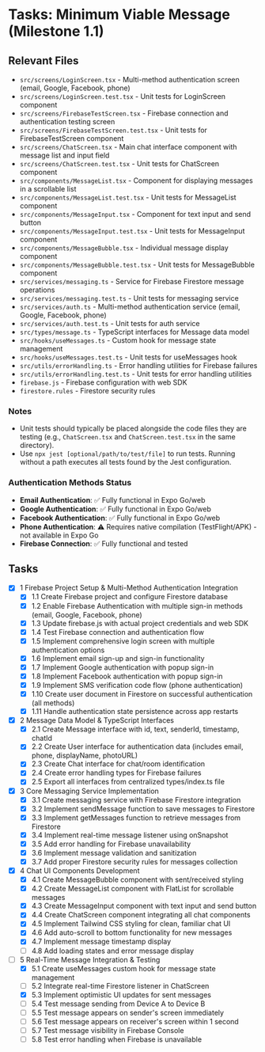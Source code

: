# Tasks: Minimum Viable Message (Milestone 1.1)

## Relevant Files

- `src/screens/LoginScreen.tsx` - Multi-method authentication screen (email, Google, Facebook, phone)
- `src/screens/LoginScreen.test.tsx` - Unit tests for LoginScreen component
- `src/screens/FirebaseTestScreen.tsx` - Firebase connection and authentication testing screen
- `src/screens/FirebaseTestScreen.test.tsx` - Unit tests for FirebaseTestScreen component
- `src/screens/ChatScreen.tsx` - Main chat interface component with message list and input field
- `src/screens/ChatScreen.test.tsx` - Unit tests for ChatScreen component
- `src/components/MessageList.tsx` - Component for displaying messages in a scrollable list
- `src/components/MessageList.test.tsx` - Unit tests for MessageList component
- `src/components/MessageInput.tsx` - Component for text input and send button
- `src/components/MessageInput.test.tsx` - Unit tests for MessageInput component
- `src/components/MessageBubble.tsx` - Individual message display component
- `src/components/MessageBubble.test.tsx` - Unit tests for MessageBubble component
- `src/services/messaging.ts` - Service for Firebase Firestore message operations
- `src/services/messaging.test.ts` - Unit tests for messaging service
- `src/services/auth.ts` - Multi-method authentication service (email, Google, Facebook, phone)
- `src/services/auth.test.ts` - Unit tests for auth service
- `src/types/message.ts` - TypeScript interfaces for Message data model
- `src/hooks/useMessages.ts` - Custom hook for message state management
- `src/hooks/useMessages.test.ts` - Unit tests for useMessages hook
- `src/utils/errorHandling.ts` - Error handling utilities for Firebase failures
- `src/utils/errorHandling.test.ts` - Unit tests for error handling utilities
- `firebase.js` - Firebase configuration with web SDK
- `firestore.rules` - Firestore security rules

### Notes

- Unit tests should typically be placed alongside the code files they are testing (e.g., `ChatScreen.tsx` and `ChatScreen.test.tsx` in the same directory).
- Use `npx jest [optional/path/to/test/file]` to run tests. Running without a path executes all tests found by the Jest configuration.

### Authentication Methods Status

- **Email Authentication**: ✅ Fully functional in Expo Go/web
- **Google Authentication**: ✅ Fully functional in Expo Go/web  
- **Facebook Authentication**: ✅ Fully functional in Expo Go/web
- **Phone Authentication**: ⚠️ Requires native compilation (TestFlight/APK) - not available in Expo Go
- **Firebase Connection**: ✅ Fully functional and tested

## Tasks

- [x] 1 Firebase Project Setup & Multi-Method Authentication Integration
  - [x] 1.1 Create Firebase project and configure Firestore database
  - [x] 1.2 Enable Firebase Authentication with multiple sign-in methods (email, Google, Facebook, phone)
  - [x] 1.3 Update firebase.js with actual project credentials and web SDK
  - [x] 1.4 Test Firebase connection and authentication flow
  - [x] 1.5 Implement comprehensive login screen with multiple authentication options
  - [x] 1.6 Implement email sign-up and sign-in functionality
  - [x] 1.7 Implement Google authentication with popup sign-in
  - [x] 1.8 Implement Facebook authentication with popup sign-in
  - [x] 1.9 Implement SMS verification code flow (phone authentication)
  - [x] 1.10 Create user document in Firestore on successful authentication (all methods)
  - [x] 1.11 Handle authentication state persistence across app restarts

- [x] 2 Message Data Model & TypeScript Interfaces
  - [x] 2.1 Create Message interface with id, text, senderId, timestamp, chatId
  - [x] 2.2 Create User interface for authentication data (includes email, phone, displayName, photoURL)
  - [x] 2.3 Create Chat interface for chat/room identification
  - [x] 2.4 Create error handling types for Firebase failures
  - [x] 2.5 Export all interfaces from centralized types/index.ts file

- [x] 3 Core Messaging Service Implementation
  - [x] 3.1 Create messaging service with Firebase Firestore integration
  - [x] 3.2 Implement sendMessage function to save messages to Firestore
  - [x] 3.3 Implement getMessages function to retrieve messages from Firestore
  - [x] 3.4 Implement real-time message listener using onSnapshot
  - [x] 3.5 Add error handling for Firebase unavailability
  - [x] 3.6 Implement message validation and sanitization
  - [x] 3.7 Add proper Firestore security rules for messages collection

- [x] 4 Chat UI Components Development
  - [x] 4.1 Create MessageBubble component with sent/received styling
  - [x] 4.2 Create MessageList component with FlatList for scrollable messages
  - [x] 4.3 Create MessageInput component with text input and send button
  - [x] 4.4 Create ChatScreen component integrating all chat components
  - [x] 4.5 Implement Tailwind CSS styling for clean, familiar chat UI
  - [x] 4.6 Add auto-scroll to bottom functionality for new messages
  - [x] 4.7 Implement message timestamp display
  - [ ] 4.8 Add loading states and error message display

- [ ] 5 Real-Time Message Integration & Testing
  - [x] 5.1 Create useMessages custom hook for message state management
  - [ ] 5.2 Integrate real-time Firestore listener in ChatScreen
  - [x] 5.3 Implement optimistic UI updates for sent messages
  - [ ] 5.4 Test message sending from Device A to Device B
  - [ ] 5.5 Test message appears on sender's screen immediately
  - [ ] 5.6 Test message appears on receiver's screen within 1 second
  - [ ] 5.7 Test message visibility in Firebase Console
  - [ ] 5.8 Test error handling when Firebase is unavailable
